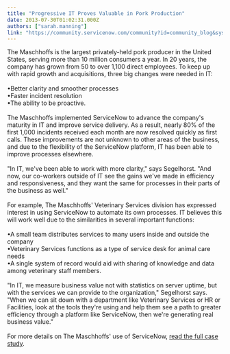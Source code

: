 ```yaml
---
title: "Progressive IT Proves Valuable in Pork Production"
date: 2013-07-30T01:02:31.000Z
authors: ["sarah.manning"]
link: "https://community.servicenow.com/community?id=community_blog&sys_id=7e4e66addbd0dbc01dcaf3231f961971"
---
```

<p>The Maschhoffs is the largest privately-held pork producer in the United States, serving more than 10 million consumers a year. In 20 years, the company has grown from 50 to over 1,100 direct employees. To keep up with rapid growth and acquisitions, three big changes were needed in IT: <br /><br />•Better clarity and smoother processes <br />•Faster incident resolution<br />•The ability to be proactive.<br /><br />The Maschhoffs implemented ServiceNow to advance the company's maturity in IT and improve service delivery. As a result, nearly 80% of the first 1,000 incidents received each month are now resolved quickly as first calls. These improvements are not unknown to other areas of the business, and due to the flexibility of the ServiceNow platform, IT has been able to improve processes elsewhere.<br /><br />"In IT, we've been able to work with more clarity," says Segelhorst. "And now, our co-workers outside of IT see the gains we've made in efficiency and responsiveness, and they want the same for processes in their parts of the business as well."<br /><br />For example, The Maschhoffs' Veterinary Services division has expressed interest in using ServiceNow to automate its own processes. IT believes this will work well due to the similarities in several important functions:<br /><br />•A small team distributes services to many users inside and outside the company<br />•Veterinary Services functions as a type of service desk for animal care needs<br />•A single system of record would aid with sharing of knowledge and data among veterinary staff members.<br /><br />"In IT, we measure business value not with statistics on server uptime, but with the services we can provide to the organization," Segelhorst says. "When we can sit down with a department like Veterinary Services or HR or Facilities, look at the tools they're using and help them see a path to greater efficiency through a platform like ServiceNow, then we're generating real business value."<br /><br />For more details on The Maschhoffs' use of ServiceNow, <a title="w.servicenow.com/knowledge.do?sysparm_document_key=kb_knowledge,7cea38448790098093db7b2d7d434dce" href="http://www.servicenow.com/knowledge.do?sysparm_document_key=kb_knowledge,7cea38448790098093db7b2d7d434dce">read the full case study</a>.</p>